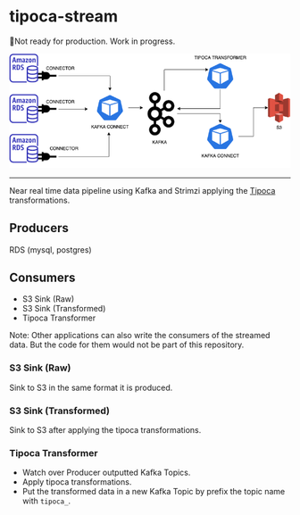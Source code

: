 # tipoca-stream

🚧Not ready for production. Work in progress.

<img src="arch.png">

---

Near real time data pipeline using Kafka and Strimzi applying the [Tipoca](https://github.com/practo/tipoca) transformations.

## Producers
RDS (mysql, postgres)

## Consumers
- S3 Sink (Raw)
- S3 Sink (Transformed)
- Tipoca Transformer

Note: Other applications can also write the consumers of the streamed data. But the code for them would not be part of this repository.

### S3 Sink (Raw)

Sink to S3 in the same format it is produced.

### S3 Sink (Transformed)

Sink to S3 after applying the tipoca transformations.

### Tipoca Transformer

- Watch over Producer outputted Kafka Topics.
- Apply tipoca transformations.
- Put the transformed data in a new Kafka Topic by prefix the topic name with `tipoca_`.
